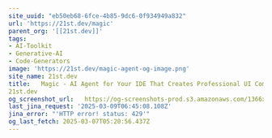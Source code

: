 ```yaml
---
site_uuid: "eb50eb68-6fce-4b85-9dc6-0f934949a832"
url: 'https://21st.dev/magic'
parent_org: '[[21st.dev]]'
tags:
- AI-Toolkit
- Generative-AI
- Code-Generators
image: 'https://21st.dev/magic-agent-og-image.png'
site_name: 21st.dev
title:   Magic - AI Agent for Your IDE That Creates Professional UI Components |
21st.dev
og_screenshot_url:   https://og-screenshots-prod.s3.amazonaws.com/1366x768/80/false/d91e4feb614da04bd15c16235e51ff0f3ea99c4f776adc19f78263ac7ed4a898.jpeg
last_jina_request: '2025-03-09T06:45:08.108Z'
jina_error: "'HTTP error! status: 429'"
og_last_fetch: 2025-03-07T05:20:56.437Z
---
```


